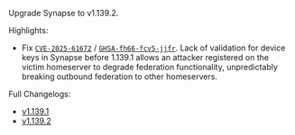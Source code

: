 Upgrade Synapse to v1.139.2.

Highlights:
* Fix [`CVE-2025-61672`](https://www.cve.org/CVERecord?id=CVE-2025-61672) / [`GHSA-fh66-fcv5-jjfr`](https://github.com/element-hq/synapse/security/advisories/GHSA-fh66-fcv5-jjfr). Lack of validation for device keys in Synapse before 1.139.1 allows an attacker registered on the victim homeserver to degrade federation functionality, unpredictably breaking outbound federation to other homeservers.

Full Changelogs:
* [v1.139.1](https://github.com/element-hq/synapse/releases/tag/v1.139.1)
* [v1.139.2](https://github.com/element-hq/synapse/releases/tag/v1.139.2)
